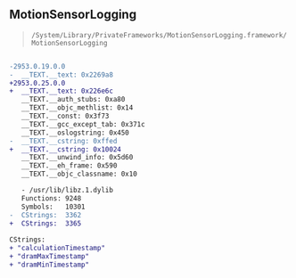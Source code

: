 ## MotionSensorLogging

> `/System/Library/PrivateFrameworks/MotionSensorLogging.framework/MotionSensorLogging`

```diff

-2953.0.19.0.0
-  __TEXT.__text: 0x2269a8
+2953.0.25.0.0
+  __TEXT.__text: 0x226e6c
   __TEXT.__auth_stubs: 0xa80
   __TEXT.__objc_methlist: 0x14
   __TEXT.__const: 0x3f73
   __TEXT.__gcc_except_tab: 0x371c
   __TEXT.__oslogstring: 0x450
-  __TEXT.__cstring: 0xffed
+  __TEXT.__cstring: 0x10024
   __TEXT.__unwind_info: 0x5d60
   __TEXT.__eh_frame: 0x590
   __TEXT.__objc_classname: 0x10

   - /usr/lib/libz.1.dylib
   Functions: 9248
   Symbols:   10301
-  CStrings:  3362
+  CStrings:  3365
 
CStrings:
+ "calculationTimestamp"
+ "dramMaxTimestamp"
+ "dramMinTimestamp"

```
